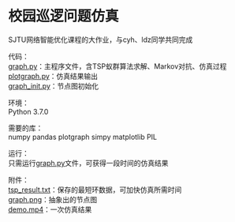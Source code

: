 # 校园巡逻问题仿真

SJTU网络智能优化课程的大作业，与cyh、ldz同学共同完成

代码：<br>
[graph.py](graph.py)：主程序文件，含TSP蚁群算法求解、Markov对抗、仿真过程<br>
[plotgraph.py](plotgraph.py)：仿真结果输出<br>
[graph_init.py](graph_init.py)：节点图初始化

环境：<br>
Python 3.7.0

需要的库：<br>
numpy
pandas
plotgraph
simpy
matplotlib
PIL

运行：<br>
只需运行[graph.py](graph.py)文件，可获得一段时间的仿真结果

附件：<br>
[tsp_result.txt](tsp_result.txt)：保存的最短环数据，可加快仿真所需时间<br>
[graph.png](graph.png)：抽象出的节点图<br>
[demo.mp4](demo.mp4)：一次仿真结果